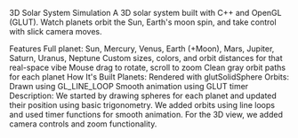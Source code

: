 3D Solar System Simulation
A 3D solar system built with C++ and OpenGL (GLUT). Watch planets orbit the Sun, Earth's moon spin, and take control with slick camera moves.

Features
Full planet: Sun, Mercury, Venus, Earth (+Moon), Mars, Jupiter, Saturn, Uranus, Neptune
Custom sizes, colors, and orbit distances for that real-space vibe
Mouse drag to rotate, scroll to zoom
Clean gray orbit paths for each planet
How It's Built
Planets: Rendered with glutSolidSphere
Orbits: Drawn using GL_LINE_LOOP
Smooth animation using GLUT timer
Description: We started by drawing spheres for each planet and updated their position using basic trigonometry.
We added orbits using line loops and used timer functions for smooth animation.
For the 3D view, we added camera controls and zoom functionality.
